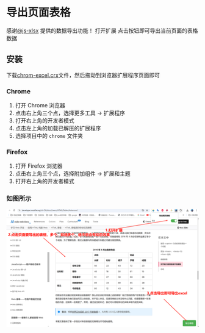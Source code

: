 # 导出页面表格
感谢[@js-xlsx](https://github.com/protobi/js-xlsx) 提供的数据导出功能！
打开扩展
点击按钮即可导出当前页面的表格数据

## 安装
下载[chrom-excel.crx](https://github.com/herokl/chrom-excel/blob/main/chrom-excel.crx)文件，然后拖动到浏览器扩展程序页面即可
### Chrome

1. 打开 Chrome 浏览器
2. 点击右上角三个点，选择更多工具 -> 扩展程序
3. 打开右上角的开发者模式
4. 点击左上角的加载已解压的扩展程序
5. 选择项目中的 `chrome` 文件夹

### Firefox

1. 打开 Firefox 浏览器
2. 点击右上角三个点，选择附加组件 -> 扩展和主题
3. 打开右上角的开发者模式

### 如图所示
![alt text](image.png)
